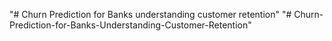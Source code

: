 "# Churn Prediction for Banks understanding customer retention" 
"# Churn-Prediction-for-Banks-Understanding-Customer-Retention" 
